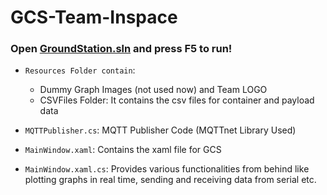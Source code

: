 # GCS-Team-Inspace

### Open [GroundStation.sln]([google.com](https://github.com/Ishwarendra/GCS-Team-Inspace/blob/main/GroundStation.sln)) and press F5 to run!

- `Resources Folder contain`:
  - Dummy Graph Images (not used now) and Team LOGO
  - CSVFiles Folder: It contains the csv files for container and payload data

- `MQTTPublisher.cs`: MQTT Publisher Code (MQTTnet Library Used)

- `MainWindow.xaml`: Contains the xaml file for GCS

- `MainWindow.xaml.cs`: Provides various functionalities from behind like plotting graphs in real time, sending and receiving data from serial etc.
